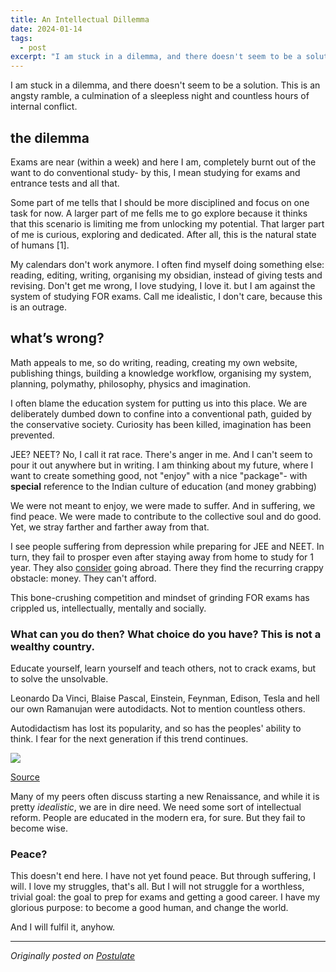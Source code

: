 ```yaml
---
title: An Intellectual Dillemma
date: 2024-01-14
tags:
  - post
excerpt: "I am stuck in a dilemma, and there doesn't seem to be a solution. This is an angsty ramble, a culmination of a sleepless night and countless hours of internal conflict."
---
```

I am stuck in a dilemma, and there doesn't seem to be a solution. This is an angsty ramble, a culmination of a sleepless night and countless hours of internal conflict.

## the dilemma

Exams are near (within a week) and here I am, completely burnt out of the want to do conventional study- by this, I mean studying for exams and entrance tests and all that.

Some part of me tells that I should be more disciplined and focus on one task for now. A larger part of me fells me to go explore because it thinks that this scenario is limiting me from unlocking my potential. That larger part of me is curious, exploring and dedicated. After all, this is the natural state of humans [1].

My calendars don't work anymore. I often find myself doing something else: reading, editing, writing, organising my obsidian, instead of giving tests and revising. Don't get me wrong, I love studying, I love it. but I am against the system of studying FOR exams. Call me idealistic, I don't care, because this is an outrage.

## what’s wrong?

Math appeals to me, so do writing, reading, creating my own website, publishing things, building a knowledge workflow, organising my system, planning, polymathy, philosophy, physics and imagination.

I often blame the education system for putting us into this place. We are deliberately dumbed down to confine into a conventional path, guided by the conservative society. Curiosity has been killed, imagination has been prevented.

JEE? NEET? No, I call it rat race. There's anger in me. And I can't seem to pour it out anywhere but in writing. I am thinking about my future, where I want to create something good, not "enjoy" with a nice "package"- with **special** reference to the Indian culture of education (and money grabbing)

We were not meant to enjoy, we were made to suffer. And in suffering, we find peace. We were made to contribute to the collective soul and do good. Yet, we stray farther and farther away from that.

I see people suffering from depression while preparing for JEE and NEET. In turn, they fail to prosper even after staying away from home to study for 1 year. They also [consider](https://www.reddit.com/r/CBSE/comments/13bwox5/fck_jee_i_am_going_abroad_suggest_some_colleges/) going abroad. There they find the recurring crappy obstacle: money. They can't afford.

This bone-crushing competition and mindset of grinding FOR exams has crippled us, intellectually, mentally and socially.

### What can you do then? What choice do you have? This is not a wealthy country.

Educate yourself, learn yourself and teach others, not to crack exams, but to solve the unsolvable.

Leonardo Da Vinci, Blaise Pascal, Einstein, Feynman, Edison, Tesla and hell our own Ramanujan were autodidacts. Not to mention countless others.

Autodidactism has lost its popularity, and so has the peoples' ability to think. I fear for the next generation if this trend continues.

![](https://d30uef581frdjs.cloudfront.net/657acfbd5ef98b00142e2293/89EtmD4kvM2HzpvEC5peAV-image.png)

[Source](https://qr.ae/pKlyQI)

Many of my peers often discuss starting a new Renaissance, and while it is pretty _idealistic_, we are in dire need. We need some sort of intellectual reform. People are educated in the modern era, for sure. But they fail to become wise.

### Peace?

This doesn't end here. I have not yet found peace. But through suffering, I will. I love my struggles, that's all. But I will not struggle for a worthless, trivial goal: the goal to prep for exams and getting a good career. I have my glorious purpose: to become a good human, and change the world.

And I will fulfil it, anyhow.

---
*Originally posted on [Postulate](https://postulate.us/@moisentinel/main/p/2024-01-14-an-intellectual-dillemma-j1veqinVndAJLcnnwCiyvm)*